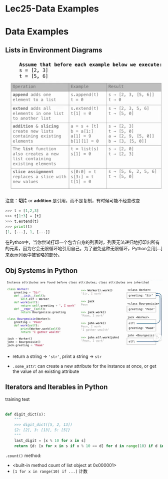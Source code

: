 # Lec25-Data Examples

# Data Examples

## Lists in Environment Diagrams

![alt text](image.png)

注意：**切片** or **addition** 是引用，而不是复制，有时候可能不经意改变

```python
>>> t = [1,2,3]
>>> t[1:3] = [t]
>>> t.extend(t)
>>> print(t)
[1, [...], 1, [...]]
```

在Python中，当你尝试打印一个包含自身的列表时，列表无法递归地打印出所有的元素，因为它会无限循环地引用自己。为了避免这种无限循环，Python会用[...]来表示列表中被省略的部分。

## Obj Systems in Python
![alt text](image-1.png)
- return a string -> `'str'`, print a string -> `str`

- `.some_attr`: can create a new attribute for the instance at once, or get the value of an existing attribute


## Iterators and Iterables in Python

training test
```python

def digit_dict(s):
    """
    >>> digit_dict([5, 2, 13])
    {2: [2], 3: [13], 5: [5]}
    """
    last_digit = [x % 10 for x in s]
    return {d: [x for x in s if x % 10 == d] for d in range(10) if d in last_digit}
```


`.count()` method:
- <built-in method count of list object at 0x000001>
- `[1 for x in range(10) if ...]` 计数






